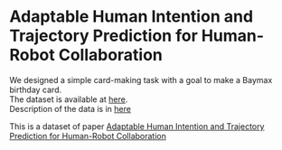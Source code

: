 # Adaptable Human Intention and Trajectory Prediction for Human-Robot Collaboration
We designed a simple card-making task with a goal to make a Baymax birthday card.   
The dataset is available at [here](data/human_kinect.pkl).  
Description of the data is in [here](data/README.md)  

This is a dataset of paper [Adaptable Human Intention and Trajectory Prediction for Human-Robot Collaboration](https://arxiv.org/pdf/1909.05089.pdf)  
